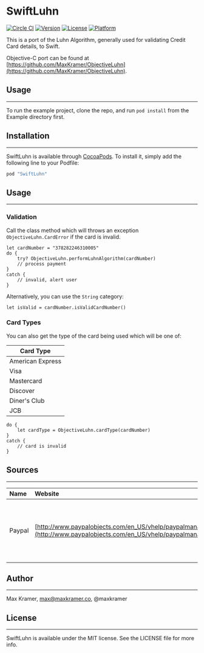 # SwiftLuhn

[![Circle CI](https://circleci.com/gh/MaxKramer/SwiftLuhn.svg?style=svg)](https://circleci.com/gh/MaxKramer/SwiftLuhn)
[![Version](https://img.shields.io/cocoapods/v/SwiftLuhn.svg?style=flat)](http://cocoapods.org/pods/SwiftLuhn)
[![License](https://img.shields.io/cocoapods/l/SwiftLuhn.svg?style=flat)](http://cocoapods.org/pods/SwiftLuhn)
[![Platform](https://img.shields.io/cocoapods/p/SwiftLuhn.svg?style=flat)](http://cocoapods.org/pods/SwiftLuhn)

This is a port of the Luhn Algorithm, generally used for validating Credit Card details, to Swift.

Objective-C port can be found at [https://github.com/MaxKramer/ObjectiveLuhn](https://github.com/MaxKramer/ObjectiveLuhn).

## Usage
---
To run the example project, clone the repo, and run `pod install` from the Example directory first.

## Installation
---
SwiftLuhn is available through [CocoaPods](http://cocoapods.org). To install
it, simply add the following line to your Podfile:

```ruby
pod "SwiftLuhn"
```

## Usage
---

### Validation

    
Call the class method which will throws an exception `ObjectiveLuhn.CardError` if the card is invalid.

```
let cardNumber = "378282246310005"
do {
    try? ObjectiveLuhn.performLuhnAlgorithm(cardNumber)
    // process payment
}
catch {
    // invalid, alert user
}
```

Alternatively, you can use the `String` category:

```
let isValid = cardNumber.isValidCardNumber()
```

### Card Types

You can also get the type of the card being used which will be one of:

|Card Type|
|-------------|
|American Express|
|Visa|
|Mastercard|
|Discover|
|Diner's Club|
|JCB|

```
do {
    let cardType = ObjectiveLuhn.cardType(cardNumber)
}
catch {
	// card is invalid
}
```
## Sources
---
|Name|Website|Reason|
|:---|:------|:-----|
|Paypal|[http://www.paypalobjects.com/en_US/vhelp/paypalmanager_help/credit_card_numbers.htm](http://www.paypalobjects.com/en_US/vhelp/paypalmanager_help/credit_card_numbers.htm)|List of valid credit card numbers for the unit tests|

## Author
---
Max Kramer, max@maxkramer.co, @maxkramer

## License
---
SwiftLuhn is available under the MIT license. See the LICENSE file for more info.
